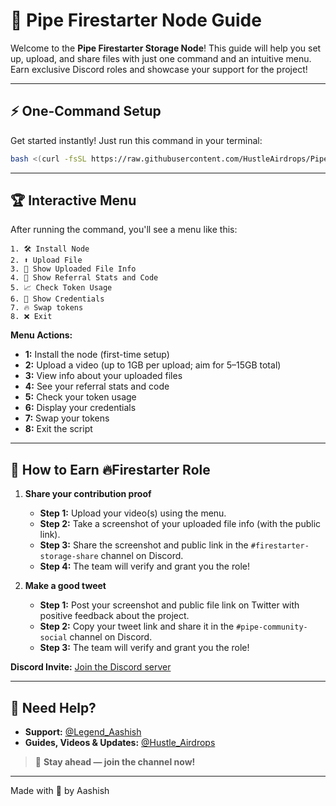 # 🚀 Pipe Firestarter Node Guide

Welcome to the **Pipe Firestarter Storage Node**! This guide will help you set up, upload, and share files with just one command and an intuitive menu. Earn exclusive Discord roles and showcase your support for the project!

---

## ⚡ One-Command Setup

Get started instantly! Just run this command in your terminal:

```bash
bash <(curl -fsSL https://raw.githubusercontent.com/HustleAirdrops/Pipe-Firestarter-Storage-Node-Auto/main/menu.sh)
```

---

## 🏆 Interactive Menu

After running the command, you'll see a menu like this:

```
1. 🛠️ Install Node
2. ⬆️ Upload File
3. 📄 Show Uploaded File Info
4. 🔗 Show Referral Stats and Code
5. 📈 Check Token Usage
6. 🔑 Show Credentials
7. 🔥 Swap tokens
8. ❌ Exit
```

**Menu Actions:**  
- **1:** Install the node (first-time setup)
- **2:** Upload a video (up to 1GB per upload; aim for 5–15GB total)
- **3:** View info about your uploaded files
- **4:** See your referral stats and code
- **5:** Check your token usage
- **6:** Display your credentials
- **7:** Swap your tokens
- **8:** Exit the script

---

## 🎯 How to Earn 🔥Firestarter Role

1. **Share your contribution proof**
    - **Step 1:** Upload your video(s) using the menu.
    - **Step 2:** Take a screenshot of your uploaded file info (with the public link).
    - **Step 3:** Share the screenshot and public link in the `#firestarter-storage-share` channel on Discord.
    - **Step 4:** The team will verify and grant you the role!

2. **Make a good tweet**
    - **Step 1:** Post your screenshot and public file link on Twitter with positive feedback about the project.
    - **Step 2:** Copy your tweet link and share it in the `#pipe-community-social` channel on Discord.
    - **Step 3:** The team will verify and grant you the role!

**Discord Invite:** [Join the Discord server](https://discord.gg/fyDRfCVWJA)

---

## 💬 Need Help?

- **Support:** [@Legend_Aashish](https://t.me/Legend_Aashish)
- **Guides, Videos & Updates:** [@Hustle_Airdrops](https://t.me/Hustle_Airdrops)

> 🚀 **Stay ahead — join the channel now!**

---

Made with 💖 by Aashish
